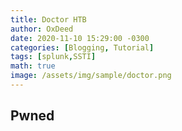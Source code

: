 ```yaml
---
title: Doctor HTB
author: OxDeed
date: 2020-11-10 15:29:00 -0300
categories: [Blogging, Tutorial]
tags: [splunk,SSTI]
math: true
image: /assets/img/sample/doctor.png
---
```

## Pwned
<link rel="stylesheet" type="text/css" href="/assets/css/asciinema-player.css"/>
<asciinema-player src="2.cast" cols="107" rows="24"></asciinema-player>
<script type="text/javascript" src="/assets/js/asciinema-player.js" >


## Resumen

Empezamos con Doctor analizando el puerto `80 http` donde nos encontraremos con un posible nombre de dominio `doctors.htb`. 

Una vez agregado al file `/etc/hosts/` La pagina nos mostrara un sistema de posts-mensajeria el cual es vulnerable a ataques de tipo server-side-template-injection `(SSTI)`. Con esto seremos capaces de obtener la primera reverse shell. 

Aún debemos escalar de usuario, y solo bastara con ejecutar un `linepeash.sh` y encontraremos el pass de shaun en los logs de apache.

Como ultimo paso 
nos quedaria la escalacion de privilegios hacia root, donde nos aprovecharemos de la vulnerabilidad del `splunkforwarder` que esta corriendo en el `puerto 8089` con el exploit [**SplunkWhisperer2**](https://github.com/cnotin/SplunkWhisperer2/tree/master/PySplunkWhisperer2) para finalmente obtener el `root.txt`. 

---


